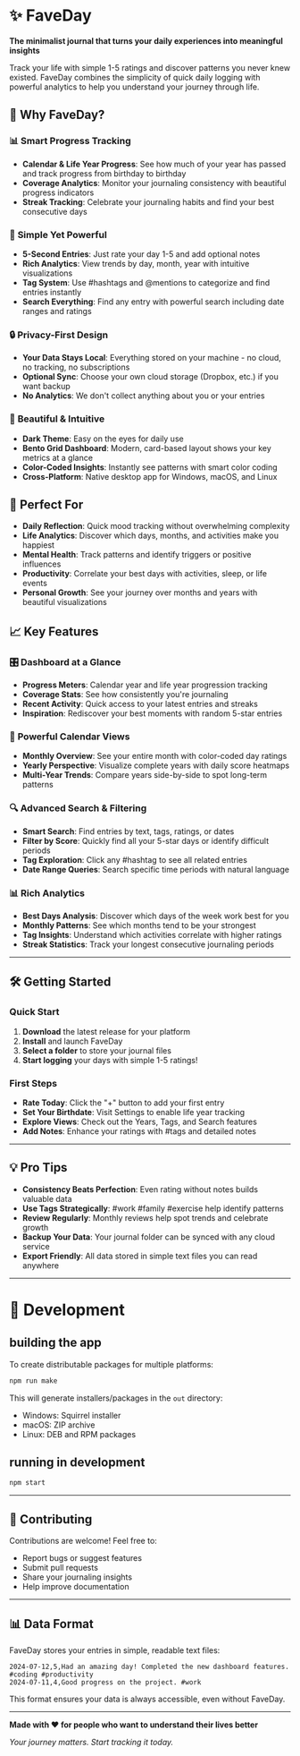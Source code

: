 # ✨ FaveDay
**The minimalist journal that turns your daily experiences into meaningful insights**

Track your life with simple 1-5 ratings and discover patterns you never knew existed. FaveDay combines the simplicity of quick daily logging with powerful analytics to help you understand your journey through life.

## 🌟 Why FaveDay?

### 📊 **Smart Progress Tracking**
- **Calendar & Life Year Progress**: See how much of your year has passed and track progress from birthday to birthday
- **Coverage Analytics**: Monitor your journaling consistency with beautiful progress indicators
- **Streak Tracking**: Celebrate your journaling habits and find your best consecutive days

### 🎯 **Simple Yet Powerful**
- **5-Second Entries**: Just rate your day 1-5 and add optional notes
- **Rich Analytics**: View trends by day, month, year with intuitive visualizations
- **Tag System**: Use #hashtags and @mentions to categorize and find entries instantly
- **Search Everything**: Find any entry with powerful search including date ranges and ratings

### 🔒 **Privacy-First Design**
- **Your Data Stays Local**: Everything stored on your machine - no cloud, no tracking, no subscriptions
- **Optional Sync**: Choose your own cloud storage (Dropbox, etc.) if you want backup
- **No Analytics**: We don't collect anything about you or your entries

### 🎨 **Beautiful & Intuitive**
- **Dark Theme**: Easy on the eyes for daily use
- **Bento Grid Dashboard**: Modern, card-based layout shows your key metrics at a glance
- **Color-Coded Insights**: Instantly see patterns with smart color coding
- **Cross-Platform**: Native desktop app for Windows, macOS, and Linux

## 🚀 Perfect For

- **Daily Reflection**: Quick mood tracking without overwhelming complexity
- **Life Analytics**: Discover which days, months, and activities make you happiest
- **Mental Health**: Track patterns and identify triggers or positive influences
- **Productivity**: Correlate your best days with activities, sleep, or life events
- **Personal Growth**: See your journey over months and years with beautiful visualizations

## 📈 Key Features

### 🎛️ **Dashboard at a Glance**
- **Progress Meters**: Calendar year and life year progression tracking
- **Coverage Stats**: See how consistently you're journaling
- **Recent Activity**: Quick access to your latest entries and streaks
- **Inspiration**: Rediscover your best moments with random 5-star entries

### 📅 **Powerful Calendar Views**
- **Monthly Overview**: See your entire month with color-coded day ratings
- **Yearly Perspective**: Visualize complete years with daily score heatmaps
- **Multi-Year Trends**: Compare years side-by-side to spot long-term patterns

### 🔍 **Advanced Search & Filtering**
- **Smart Search**: Find entries by text, tags, ratings, or dates
- **Filter by Score**: Quickly find all your 5-star days or identify difficult periods
- **Tag Exploration**: Click any #hashtag to see all related entries
- **Date Range Queries**: Search specific time periods with natural language

### 📊 **Rich Analytics**
- **Best Days Analysis**: Discover which days of the week work best for you
- **Monthly Patterns**: See which months tend to be your strongest
- **Tag Insights**: Understand which activities correlate with higher ratings
- **Streak Statistics**: Track your longest consecutive journaling periods

---

## 🛠️ Getting Started

### Quick Start
1. **Download** the latest release for your platform
2. **Install** and launch FaveDay
3. **Select a folder** to store your journal files
4. **Start logging** your days with simple 1-5 ratings!

### First Steps
- **Rate Today**: Click the "+" button to add your first entry
- **Set Your Birthdate**: Visit Settings to enable life year tracking
- **Explore Views**: Check out the Years, Tags, and Search features
- **Add Notes**: Enhance your ratings with #tags and detailed notes

---

## 💡 Pro Tips

- **Consistency Beats Perfection**: Even rating without notes builds valuable data
- **Use Tags Strategically**: #work #family #exercise help identify patterns
- **Review Regularly**: Monthly reviews help spot trends and celebrate growth
- **Backup Your Data**: Your journal folder can be synced with any cloud service
- **Export Friendly**: All data stored in simple text files you can read anywhere

---

# 🔧 Development

## building the app
To create distributable packages for multiple platforms:
```bash
npm run make
```

This will generate installers/packages in the `out` directory:
- Windows: Squirrel installer
- macOS: ZIP archive  
- Linux: DEB and RPM packages

## running in development
```bash
npm start
```

---

## 🤝 Contributing

Contributions are welcome! Feel free to:
- Report bugs or suggest features
- Submit pull requests
- Share your journaling insights
- Help improve documentation

---

## 📊 Data Format

FaveDay stores your entries in simple, readable text files:
```
2024-07-12,5,Had an amazing day! Completed the new dashboard features. #coding #productivity
2024-07-11,4,Good progress on the project. #work
```

This format ensures your data is always accessible, even without FaveDay.

---

**Made with ❤️ for people who want to understand their lives better**

*Your journey matters. Start tracking it today.*
